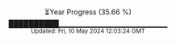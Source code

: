 <p align="center">
⏳Year Progress (35.66 %)<br>
██████████▁▁▁▁▁▁▁▁▁▁▁▁▁▁▁▁▁▁▁▁ <br>
<sub>Updated: Fri, 10 May 2024 12:03:24 GMT</sub>
</p>

